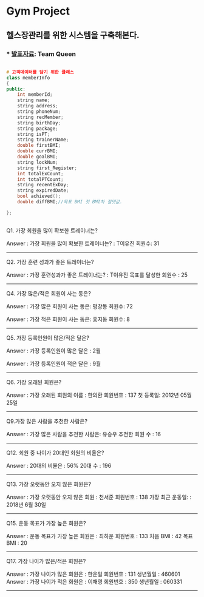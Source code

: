 ﻿# Gym Project## 헬스장관리를 위한 시스템을 구축해본다. ### * [발표자료](https://github.com/ParkJiSu28/GymProject/blob/master/Queez%20final1.0.pptx): Team Queen ```c++ # 고객데이터를 담기 위한 클래스class memberInfo{public:	int memberId;	string name;	string address;	string phoneNum;	string recMember;	string birthDay;	string package;	string isPT;	string trainerName;	double firstBMI;	double currBMI;	double goalBMI;	string lockNum;	string first_Register;	int totalExCount;	int totalPTCount;	string recentExDay;	string expiredDate;	bool achieved(); 	double diffBMI;//목표 BMI 첫 BMI차 절댓값.}; ```Q1. 가장 회원을 많이 확보한 트레이너는?Answer : 가장 회원을 많이 확보한 트레이너는? : T이유진   회원수: 31---------------------------------------------------------Q2. 가장 훈련 성과가 좋은 트레이너는?Answer : 가장 훈련성과가 좋은 트레이너는? : T이유진  목표를 달성한 회원수 : 25---------------------------------------------------------Q4. 가장 많은/적은 회원이 사는 동은?Answer : 가장 많은 회원이 사는 동은: 평창동   회원수: 72Answer : 가장 적은 회원이 사는 동은: 흥지동   회원수: 8---------------------------------------------------------Q5. 가장 등록인원이 많은/적은 달은?Answer : 가장 등록인원이 많은 달은 : 2월Answer : 가장 등록인원이 적은 달은 : 9월---------------------------------------------------------Q6. 가장 오래된 회원은?Answer : 가장 오래된 회원의 이름 : 한의환  회원번호 : 137  첫 등록일: 2012년 05월 25일---------------------------------------------------------Q9.가장 많은 사람을 추천한 사람은?Answer : 가장 많은 사람을 추천한 사람은: 유승우  추천한 회원 수 : 16---------------------------------------------------------Q12. 회원 중 나이가 20대인 회원의 비율은?Answer : 20대의 비율은 : 56%  20대 수 : 196---------------------------------------------------------Q13. 가장 오랫동안 오지 않은 회원은?Answer : 가장 오랫동안 오지 않은 회원 : 천서준  회원번호 : 138  가장 최근 운동일: : 2018년 6월 30일---------------------------------------------------------Q15. 운동 목표가 가장 높은 회원은?Answer : 운동 목표가 가장 높은 회원은 : 최하운  회원번호 : 133  처음 BMI : 42  목표 BMI : 20---------------------------------------------------------Q17. 가장 나이가 많은/적은 회원은?Answer : 가장 나이가 많은 회원은 : 한운일  회원번호 : 131  생년월일 : 460601Answer : 가장 나이가 적은 회원은 : 이채영  회원번호 : 350  생년월일 : 060331---------------------------------------------------------